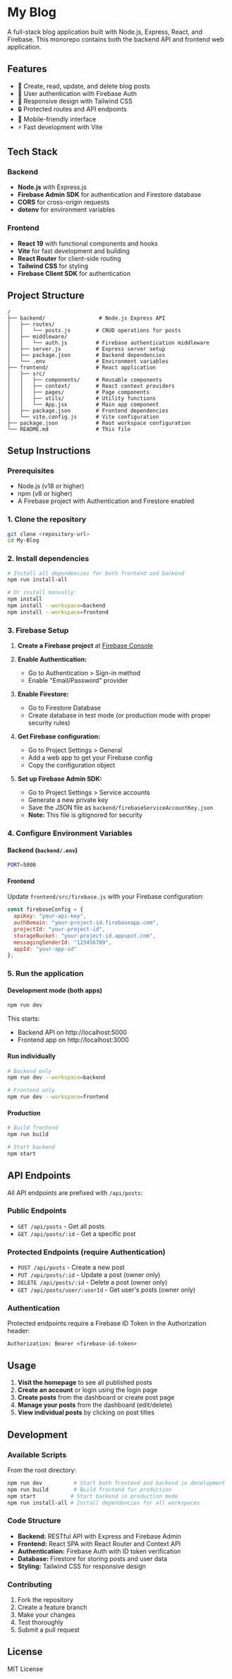 # My Blog

A full-stack blog application built with Node.js, Express, React, and Firebase. This monorepo contains both the backend API and frontend web application.

## Features

- 📝 Create, read, update, and delete blog posts
- 🔐 User authentication with Firebase Auth
- 🎨 Responsive design with Tailwind CSS
- 🔒 Protected routes and API endpoints
- 📱 Mobile-friendly interface
- ⚡ Fast development with Vite

## Tech Stack

### Backend
- **Node.js** with Express.js
- **Firebase Admin SDK** for authentication and Firestore database
- **CORS** for cross-origin requests
- **dotenv** for environment variables

### Frontend
- **React 19** with functional components and hooks
- **Vite** for fast development and building
- **React Router** for client-side routing
- **Tailwind CSS** for styling
- **Firebase Client SDK** for authentication

## Project Structure

```
/
├── backend/                 # Node.js Express API
│   ├── routes/             
│   │   └── posts.js        # CRUD operations for posts
│   ├── middleware/         
│   │   └── auth.js         # Firebase authentication middleware
│   ├── server.js           # Express server setup
│   ├── package.json        # Backend dependencies
│   └── .env                # Environment variables
├── frontend/               # React application
│   ├── src/
│   │   ├── components/     # Reusable components
│   │   ├── context/        # React context providers
│   │   ├── pages/          # Page components
│   │   ├── utils/          # Utility functions
│   │   └── App.jsx         # Main app component
│   ├── package.json        # Frontend dependencies
│   └── vite.config.js      # Vite configuration
├── package.json            # Root workspace configuration
└── README.md               # This file
```

## Setup Instructions

### Prerequisites

- Node.js (v18 or higher)
- npm (v8 or higher)
- A Firebase project with Authentication and Firestore enabled

### 1. Clone the repository

```bash
git clone <repository-url>
cd My-Blog
```

### 2. Install dependencies

```bash
# Install all dependencies for both frontend and backend
npm run install-all

# Or install manually:
npm install
npm install --workspace=backend
npm install --workspace=frontend
```

### 3. Firebase Setup

1. **Create a Firebase project** at [Firebase Console](https://console.firebase.google.com/)

2. **Enable Authentication:**
   - Go to Authentication > Sign-in method
   - Enable "Email/Password" provider

3. **Enable Firestore:**
   - Go to Firestore Database
   - Create database in test mode (or production mode with proper security rules)

4. **Get Firebase configuration:**
   - Go to Project Settings > General
   - Add a web app to get your Firebase config
   - Copy the configuration object

5. **Set up Firebase Admin SDK:**
   - Go to Project Settings > Service accounts
   - Generate a new private key
   - Save the JSON file as `backend/firebaseServiceAccountKey.json`
   - **Note:** This file is gitignored for security

### 4. Configure Environment Variables

#### Backend (`backend/.env`)
```bash
PORT=5000
```

#### Frontend
Update `frontend/src/firebase.js` with your Firebase configuration:

```javascript
const firebaseConfig = {
  apiKey: "your-api-key",
  authDomain: "your-project-id.firebaseapp.com",
  projectId: "your-project-id",
  storageBucket: "your-project-id.appspot.com",
  messagingSenderId: "123456789",
  appId: "your-app-id"
};
```

### 5. Run the application

#### Development mode (both apps)
```bash
npm run dev
```

This starts:
- Backend API on http://localhost:5000
- Frontend app on http://localhost:3000

#### Run individually
```bash
# Backend only
npm run dev --workspace=backend

# Frontend only  
npm run dev --workspace=frontend
```

#### Production
```bash
# Build frontend
npm run build

# Start backend
npm start
```

## API Endpoints

All API endpoints are prefixed with `/api/posts`:

### Public Endpoints
- `GET /api/posts` - Get all posts
- `GET /api/posts/:id` - Get a specific post

### Protected Endpoints (require Authentication)
- `POST /api/posts` - Create a new post
- `PUT /api/posts/:id` - Update a post (owner only)
- `DELETE /api/posts/:id` - Delete a post (owner only)
- `GET /api/posts/user/:userId` - Get user's posts (owner only)

### Authentication

Protected endpoints require a Firebase ID Token in the Authorization header:

```
Authorization: Bearer <firebase-id-token>
```

## Usage

1. **Visit the homepage** to see all published posts
2. **Create an account** or login using the login page
3. **Create posts** from the dashboard or create post page
4. **Manage your posts** from the dashboard (edit/delete)
5. **View individual posts** by clicking on post titles

## Development

### Available Scripts

From the root directory:

```bash
npm run dev          # Start both frontend and backend in development
npm run build        # Build frontend for production
npm start           # Start backend in production mode
npm run install-all # Install dependencies for all workspaces
```

### Code Structure

- **Backend:** RESTful API with Express and Firebase Admin
- **Frontend:** React SPA with React Router and Context API
- **Authentication:** Firebase Auth with ID token verification
- **Database:** Firestore for storing posts and user data
- **Styling:** Tailwind CSS for responsive design

### Contributing

1. Fork the repository
2. Create a feature branch
3. Make your changes
4. Test thoroughly
5. Submit a pull request

## License

MIT License